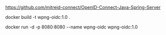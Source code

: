 https://github.com/mitreid-connect/OpenID-Connect-Java-Spring-Server


docker build -t wpng-oidc:1.0 .



docker run -d -p 8080:8080 --name wpng-oidc wpng-oidc:1.0